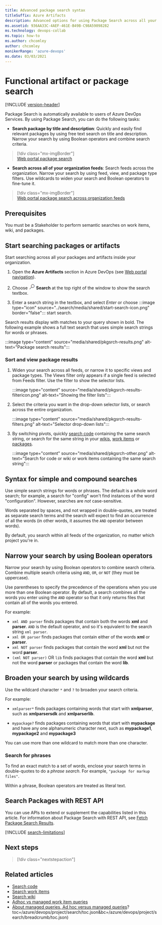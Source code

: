 ```yaml
---
title: Advanced package search syntax
titleSuffix: Azure Artifacts
description: Advanced options for using Package Search across all your feeds in an Azure DevOps organization.
ms.assetid: 936AA33C-4AEF-461E-B49B-C98A59098282
ms.technology: devops-collab
ms.topic: how-to
ms.author: chcomley
author: chcomley
monikerRange: 'azure-devops'
ms.date: 03/03/2021
---
```


# Functional artifact or package search

[!INCLUDE [version-header](../../includes/version-vsts-only.md)]

Package Search is automatically available to users of Azure DevOps Services. By using Package Search, you can do the following tasks:

* **Search package by title and description**: Quickly and easily find relevant packages by using free text search on title and description. Narrow your search by using Boolean operators and combine search criteria. 

> [!div class="mx-imgBorder"]  
> [Web portal package search](media/shared/pkg-srch-u2.png)

* **Search across all of your organization feeds**: Search feeds across the organization. Narrow your search by using feed, view, and package type filters. Use wildcards to widen your search and 
  Boolean operators to fine-tune it. 

> [!div class="mx-imgBorder"]  
> [Web portal package search across organization feeds](media/shared/pkg-srch-u1.png)

## Prerequisites

You must be a Stakeholder to perform semantic searches on work items, wiki, and packages.

<a name="syntaxdetails"></a>

## Start searching packages or artifacts

Start searching across all your packages and artifacts inside your organization.

1. Open the **Azure Artifacts** section in Azure DevOps (see [Web portal navigation](../navigation/index.md)).

2. Choose ![start search icon](media/shared/start-search-icon-new.png) **Search** at the top right of the window to show the search textbox.

3. Enter a search string in the textbox, and select *Enter* or choose :::image type="icon" source="../search/media/shared/start-search-icon.png" border="false"::: start search.

Search results display with matches to your query shown in bold. 
The following example shows a full text search that uses simple search strings for words or phrases. 

:::image type="content" source="media/shared/pkgsrch-results.png" alt-text="Package search results":::

### Sort and view package results

1. Widen your search across all feeds, or narrow it to specific views and package types. The Views filter only appears if a single feed is selected from Feeds filter.
   Use the filter to show the selector lists.

	:::image type="content" source="media/shared/pkgsrch-results-filtericon.png" alt-text="Showing the filter lists":::   

2. Select the criteria you want in the drop-down selector lists, or search across the entire organization.

	:::image type="content" source="media/shared/pkgsrch-results-filters.png" alt-text="Selector drop-down lists":::

3. By switching pivots, quickly [search code](functional-code-search.md) containing the same search string, or search for the same string in your [wikis](../wiki/search-wiki.md), [work items](functional-work-item-search.md) or [packages](#start-searching-packages-or-artifacts).

	:::image type="content" source="media/shared/pkgsrch-other.png" alt-text="Search for code or wiki or work items containing the same search string":::

## Syntax for simple and compound searches

Use simple search strings for words or phrases. The default is a whole word search; for example, a search for "config" won't find instances of the word "configuration". However, searches are _not_ case-sensitive.

Words separated by spaces, and not wrapped in double-quotes, are treated as separate search terms and the search will expect to find an occurrence of all the words (in other words, it assumes the `AND` operator between words).

By default, you search within all feeds of the organization, no matter which project you're in. 

## Narrow your search by using Boolean operators
 
Narrow your search by using Boolean operators to combine search criteria. Combine multiple search criteria using `AND`, `OR`, or `NOT` (they must be 
uppercase). 

Use parentheses to specify the precedence of the operations when you use more than one Boolean operator. By default, a search combines all the words you enter using the `AND` operator so that it only returns files that contain all of the words you entered. 

For example:

* `xml AND parser` finds packages that contain both the words **xml** and 
  **parser**. `AND` is the default operator, and so it's equivalent to 
  the search string `xml parser`.
* `xml OR parser` finds packages that contain either of the words **xml** or **parser**.
* `xml NOT parser` finds packages that contain the word **xml** but not the word **parser**.
* `(xml NOT parser)` OR `lib` finds packages that contain the word **xml**
  but not the word **parser** or packages that contain the word **lib**.

## Broaden your search by using  wildcards

Use the wildcard character `*` and `?` to broaden your search criteria. 

For example:

* `xmlparser*` finds packages containing words that start with **xmlparser**, 
  such as **xmlparsersdk** and **xmlparserlib**.

* `mypackage?` finds packages containing words that start with **mypackage** and have any one alphanumeric 
  character next, such as **mypackage1**, **mypackage2** and **mypackage3**

You can use more than one wildcard to match more than one character.

### Search for phrases

To find an exact match to a set of words, enclose your search terms in double-quotes to do a _phrase search_. For example, `"package for markup files"`.

Within a phrase, Boolean operators are treated as literal text.

## Search Packages with REST API

You can use APIs to extend or supplement the capabilities listed in this article. For information about Package Search with REST API, see [Fetch Package Search Results](https://docs.microsoft.com/rest/api/azure/devops/search/package%20search%20results/fetch%20package%20search%20results?preserve-view-not-set).

[!INCLUDE [search-limitations](includes/search-limitations.md)]

## Next steps

> [!div class="nextstepaction"]

## Related articles

* [Search code](functional-code-search.md)
* [Search work items](functional-work-item-search.md)
* [Search wiki](../wiki/search-wiki.md)
* [Adhoc vs managed work item queries](../../boards/queries/adhoc-vs-managed-queries.md?toc=/azure/devops/project/search/toc.json&bc=/azure/devops/project/search/breadcrumb/toc.json)
* [About managed queries, Ad hoc versus managed queries](../../boards/queries/about-managed-queries.md#ad-hoc-v-managed)?toc=/azure/devops/project/search/toc.json&bc=/azure/devops/project/search/breadcrumb/toc.json)
